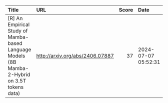 | Title                                                                                         | URL                             |   Score | Date                |
|:----------------------------------------------------------------------------------------------|:--------------------------------|--------:|:--------------------|
| [R] An Empirical Study of Mamba-based Language Models (8B Mamba-2-Hybrid on 3.5T tokens data) | http://arxiv.org/abs/2406.07887 |      37 | 2024-07-07 05:52:31 |